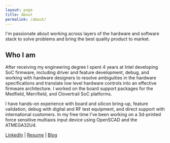```yaml
---
layout: page
title: About
permalink: /about/
---
```


I'm passionate about working across layers of the hardware and software stack to solve problems and bring the best quality product to market.

Who I am
--------

After receiving my engineering degree I spent 4 years at Intel developing SoC firmware, including driver and feature development, debug, and working with hardware designers to resolve ambiguities in the hardware specifications and translate low level hardware controls into an effective firmware architecture. I worked on the board support packages for the Medfield, Merrifield, and Clovertrail SoC platforms.

I have hands-on experience with board and silicon bring-up, feature validation, debug with digital and RF test equipment, and direct support with international customers. In my free time I've been working on a 3d-printed force sensitive multiaxis input device using OpenSCAD and the ATMEGA32U4.

[LinkedIn](https://www.linkedin.com/in/forrest-koran)
|
[Resume](/assets/Forrest_Koran.pdf)
|
[Blog](/2016/09/06/ergodox.html)


